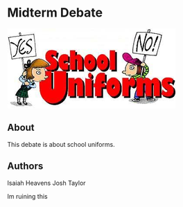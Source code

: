 # Midterm Debate
![School uniforms debate](uniformDebate.jpg)
## About

This debate is about school uniforms.

## Authors

Isaiah Heavens
Josh Taylor

Im ruining this 

